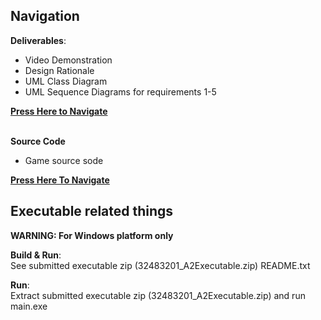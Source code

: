 ## Navigation

**Deliverables**:
- Video Demonstration
- Design Rationale
- UML Class Diagram
- UML Sequence Diagrams for requirements 1-5

[**Press Here to Navigate**](./Sprint2_Deliverables)

\
**Source Code**
- Game source sode


[**Press Here To Navigate**](./Sprint2_Game/)

## Executable related things


**WARNING: For Windows platform only**


**Build & Run**: \
See submitted executable zip (32483201_A2Executable.zip) README.txt


**Run**: \
Extract submitted executable zip (32483201_A2Executable.zip) and run main.exe 

